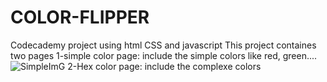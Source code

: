 # COLOR-FLIPPER
Codecademy project using html CSS and javascript
This project containes two pages 
1-simple color page: include the simple colors like red, green....
![SimpleImG](https://user-images.githubusercontent.com/68642784/116493800-c4cd7e00-a89f-11eb-96ef-e13b74af68fc.PNG)
2-Hex color page: include the complexe colors 
